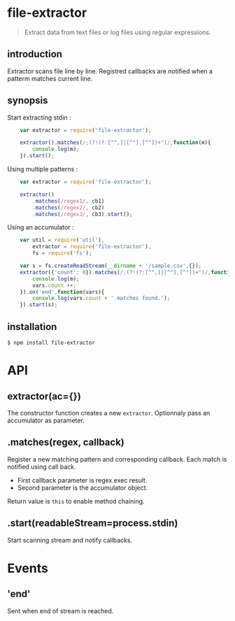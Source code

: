 file-extractor
=========

> Extract data from text files or log files using regular expressions.

introduction
------------
Extractor scans file line by line. Registred callbacks are notified when a patterm matches current line.

synopsis
--------
Start extracting stdin :

```javascript
    var extractor = require('file-extractor');

    extractor().matches(/;(?!(?:[^",]|[^"],[^"])+")/,function(m){
        console.log(m);
    }).start();
```  
Using multiple patterns :

```javascript
    var extractor = require('file-extractor');

    extractor()
        .matches(/regex1/, cb1)
        .matches(/regex2/, cb2)
        .matches(/regex3/, cb3).start();
```  

Using an accumulator :

```javascript
    var util = require('util'), 
        extractor = require('file-extractor'),
        fs = require('fs');

    var s = fs.createReadStream(__dirname + '/sample.csv',{});
    extractor({'count': 0}).matches(/;(?!(?:[^",]|[^"],[^"])+")/,function(m,vars){
        console.log(m);
        vars.count ++;
    }).on('end',function(vars){
        console.log(vars.count + ' matches found.');
    }).start(s);
```  

installation
------------

    $ npm install file-extractor

API
===

extractor(ac={})
----------------
The constructor function creates a new `extractor`. Optionnaly pass an accumulator as parameter.


.matches(regex, callback)
--------------------------
Register a new matching pattern and corresponding callback. Each match is notified using call back. 

* First callback parameter is regex.exec result.
* Second parameter is the accumulator object.

Return value is `this` to enable method chaining.

.start(readableStream=process.stdin)
------------------------------------
Start scanning stream and notify callbacks.

Events
======

'end'
-----
Sent when end of stream is reached.

